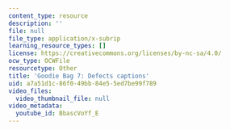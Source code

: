 ```yaml
---
content_type: resource
description: ''
file: null
file_type: application/x-subrip
learning_resource_types: []
license: https://creativecommons.org/licenses/by-nc-sa/4.0/
ocw_type: OCWFile
resourcetype: Other
title: 'Goodie Bag 7: Defects captions'
uid: a7a51d1c-86f0-49bb-84e5-5ed7be99f789
video_files:
  video_thumbnail_file: null
video_metadata:
  youtube_id: BbascVoYf_E
---
```

